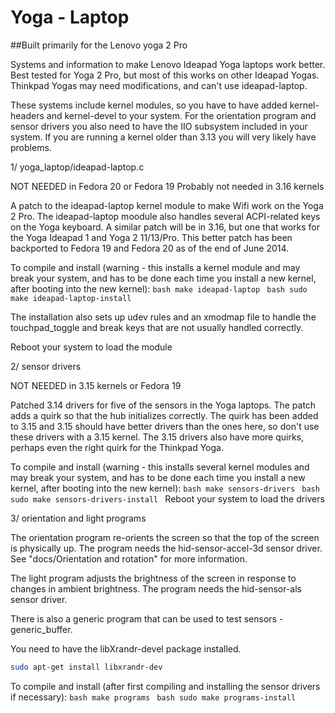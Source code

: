 Yoga - Laptop
===========

##Built primarily for the Lenovo yoga 2 Pro

Systems and information to make Lenovo Ideapad Yoga laptops work better.
Best tested for Yoga 2 Pro, but most of this works on other Ideapad Yogas.
Thinkpad Yogas may need modifications, and can't use ideapad-laptop.

These systems include kernel modules, so you have to have added
kernel-headers and kernel-devel to your system.  For the orientation program
and sensor drivers you also need to have the IIO subsystem included in your
system.  If you are running a kernel older than 3.13 you will very likely
have problems. 

1/ yoga_laptop/ideapad-laptop.c

   NOT NEEDED in Fedora 20 or Fedora 19
   Probably not needed in 3.16 kernels

   A patch to the ideapad-laptop kernel module to make Wifi work on the Yoga
   2 Pro.  The ideapad-laptop moodule also handles several ACPI-related keys
   on the Yoga keyboard.  A similar patch will be in 3.16, but one that
   works for the Yoga Ideapad 1 and Yoga 2 11/13/Pro.  This better patch has
   been backported to Fedora 19 and Fedora 20 as of the end of June 2014.

   To compile and install (warning - this installs a kernel module and may
   break your system, and has to be done each time you install a new kernel,
   after booting into the new kernel):
	```bash
	make ideapad-laptop
	```
	```bash
	sudo make ideapad-laptop-install
	```
	
   The installation also sets up udev rules and an xmodmap file to handle
   the touchpad_toggle and break keys that are not usually handled correctly.

   Reboot your system to load the module

2/ sensor drivers

   NOT NEEDED in 3.15 kernels or Fedora 19 

   Patched 3.14 drivers for five of the sensors in the Yoga laptops.  The
   patch adds a quirk so that the hub initializes correctly.  The quirk has
   been added to 3.15 and 3.15 should have better drivers than the ones
   here, so don't use these drivers with a 3.15 kernel.  The 3.15 drivers
   also have more quirks, perhaps even the right quirk for the Thinkpad
   Yoga.

   To compile and install (warning - this installs several kernel modules and
   may break your system, and has to be done each time you install a new kernel,
   after booting into the new kernel):
	```bash
	make sensors-drivers
	```
	```bash
	sudo make sensors-drivers-install
	```
   Reboot your system to load the drivers

3/ orientation and light programs

   The orientation program re-orients the screen so that the top of the
   screen is physically up.  The program needs the hid-sensor-accel-3d
   sensor driver.  See "docs/Orientation and rotation" for more information.

   The light program adjusts the brightness of the screen in response to
   changes in ambient brightness.  The program needs the hid-sensor-als
   sensor driver.

   There is also a generic program that can be used to test sensors -
   generic_buffer. 

   You need to have the libXrandr-devel package installed.
   ```bash
   sudo apt-get install libxrandr-dev
   ```

   To compile and install (after first compiling and installing the sensor
   drivers if necessary): 
	```bash
	make programs
	```
	```bash
	sudo make programs-install
	```
